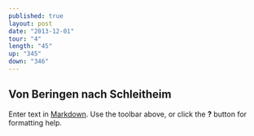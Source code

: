 ```yaml
---
published: true
layout: post
date: "2013-12-01"
tour: "4"
length: "45"
up: "345"
down: "346"
---
```


## Von Beringen nach Schleitheim

Enter text in [Markdown](http://daringfireball.net/projects/markdown/). Use the toolbar above, or click the **?** button for formatting help.